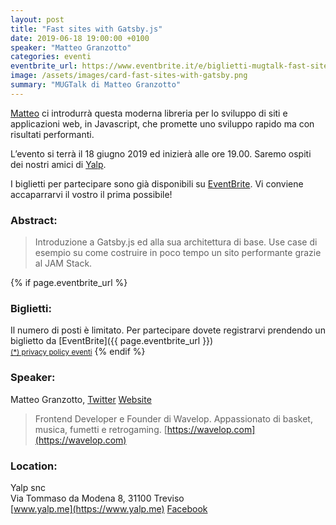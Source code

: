 ```yaml
---
layout: post
title: "Fast sites with Gatsby.js"
date: 2019-06-18 19:00:00 +0100
speaker: "Matteo Granzotto"
categories: eventi
eventbrite_url: https://www.eventbrite.it/e/biglietti-mugtalk-fast-sites-with-gatsbyjs-62666940506
image: /assets/images/card-fast-sites-with-gatsby.png
summary: "MUGTalk di Matteo Granzotto"
---
```


[Matteo](#speaker) ci introdurrà questa moderna libreria per lo sviluppo di siti e applicazioni web, in Javascript, che promette uno sviluppo rapido ma con risultati performanti.

L’evento si terrà il 18 giugno 2019 ed inizierà alle ore 19.00. Saremo ospiti dei nostri amici di [Yalp](#location).

I biglietti per partecipare sono già disponibili su [EventBrite](#tickets). Vi conviene accaparrarvi il vostro il prima possibile!

<h3>Abstract:</h3>

> Introduzione a Gatsby.js ed alla sua architettura di base. Use case di esempio su come costruire in poco tempo un sito performante grazie al JAM Stack.


{% if page.eventbrite_url %}
<a id="tickets"></a>
<h3>Biglietti:</h3>
Il numero di posti è limitato. Per partecipare dovete registrarvi prendendo un biglietto da [EventBrite]({{ page.eventbrite_url }})<br/>
<small><a href="#privacy-policy">(*) privacy policy eventi</a></small>
{% endif %}

<a id="speaker"></a>
<h3>Speaker:</h3>

Matteo Granzotto,
[Twitter](https://twitter.com/Blundert)
[Website](https://matteogranzotto.com)

> Frontend Developer e Founder di Wavelop. Appassionato di basket, musica, fumetti e retrogaming.
[https://wavelop.com](https://wavelop.com)

<a id="location"></a>
<h3>Location:</h3>

Yalp snc<br/>
Via Tommaso da Modena 8, 31100 Treviso<br/>
[www.yalp.me](https://www.yalp.me) [Facebook](https://www.facebook.com/WeMadeStrategies)
